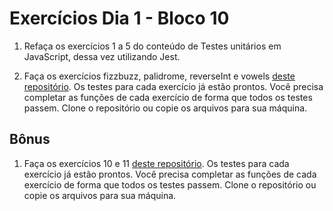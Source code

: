 # Exercícios Dia 1 - Bloco 10

1. Refaça os exercícios 1 a 5 do conteúdo de Testes unitários em JavaScript, dessa vez utilizando Jest.

2. Faça os exercícios fizzbuzz, palidrome, reverseInt e vowels [deste repositório](https://github.com/iamgique/jest-exercises). Os testes para cada exercício já estão prontos. Você precisa completar as funções de cada exercício de forma que todos os testes passem. Clone o repositório ou copie os arquivos para sua máquina.

## Bônus

1. Faça os exercícios 10 e 11 [deste repositório](https://github.com/NashReact/jest-exercises). Os testes para cada exercício já estão prontos. Você precisa completar as funções de cada exercício de forma que todos os testes passem. Clone o repositório ou copie os arquivos para sua máquina.

